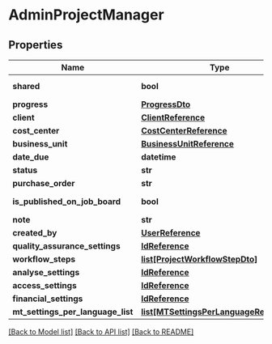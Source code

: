 # AdminProjectManager

## Properties
Name | Type | Description | Notes
------------ | ------------- | ------------- | -------------
**shared** | **bool** | Default: false | [optional] 
**progress** | [**ProgressDto**](ProgressDto.md) |  | [optional] 
**client** | [**ClientReference**](ClientReference.md) |  | [optional] 
**cost_center** | [**CostCenterReference**](CostCenterReference.md) |  | [optional] 
**business_unit** | [**BusinessUnitReference**](BusinessUnitReference.md) |  | [optional] 
**date_due** | **datetime** |  | [optional] 
**status** | **str** |  | [optional] 
**purchase_order** | **str** |  | [optional] 
**is_published_on_job_board** | **bool** | Default: false | [optional] 
**note** | **str** |  | [optional] 
**created_by** | [**UserReference**](UserReference.md) |  | [optional] 
**quality_assurance_settings** | [**IdReference**](IdReference.md) |  | [optional] 
**workflow_steps** | [**list[ProjectWorkflowStepDto]**](ProjectWorkflowStepDto.md) |  | [optional] 
**analyse_settings** | [**IdReference**](IdReference.md) |  | [optional] 
**access_settings** | [**IdReference**](IdReference.md) |  | [optional] 
**financial_settings** | [**IdReference**](IdReference.md) |  | [optional] 
**mt_settings_per_language_list** | [**list[MTSettingsPerLanguageReference]**](MTSettingsPerLanguageReference.md) |  | [optional] 

[[Back to Model list]](../README.md#documentation-for-models) [[Back to API list]](../README.md#documentation-for-api-endpoints) [[Back to README]](../README.md)


